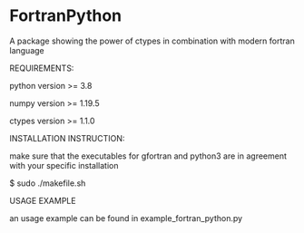 # FortranPython
A package showing the power of ctypes in combination with modern fortran language

REQUIREMENTS:

python version >= 3.8

numpy version >= 1.19.5

ctypes version >= 1.1.0

INSTALLATION INSTRUCTION:

make sure that the executables for gfortran and python3 are in agreement with your specific installation

$ sudo ./makefile.sh
 
USAGE EXAMPLE

an usage example can be found in example_fortran_python.py




